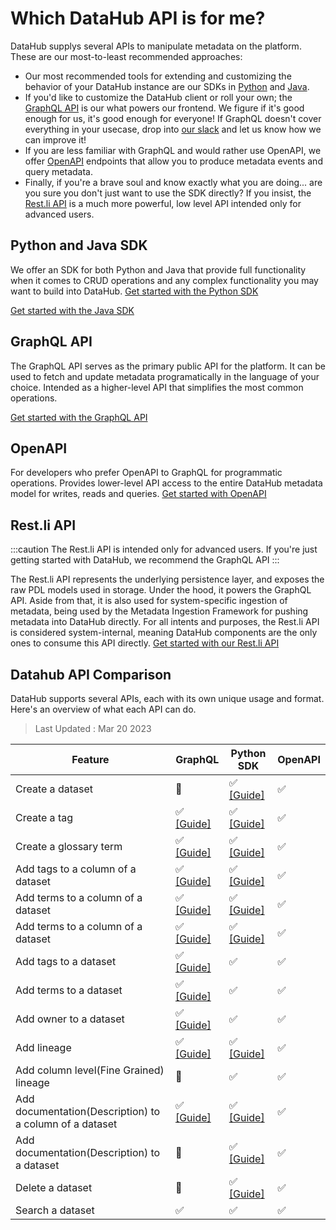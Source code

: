# Which DataHub API is for me?

DataHub supplys several APIs to manipulate metadata on the platform. These are our most-to-least recommended approaches:

- Our most recommended tools for extending and customizing the behavior of your DataHub instance are our SDKs in [Python](metadata-ingestion/as-a-library.md) and [Java](metadata-integration/java/as-a-library.md).
- If you'd like to customize the DataHub client or roll your own; the [GraphQL API](docs/api/graphql/getting-started.md) is our what powers our frontend. We figure if it's good enough for us, it's good enough for everyone! If GraphQL doesn't cover everything in your usecase, drop into [our slack](docs/slack.md) and let us know how we can improve it! 
- If you are less familiar with GraphQL and would rather use OpenAPI, we offer [OpenAPI](docs/api/openapi/openapi-usage-guide.md) endpoints that allow you to produce metadata events and query metadata.
- Finally, if you're a brave soul and know exactly what you are doing... are you sure you don't just want to use the SDK directly? If you insist, the [Rest.li API](docs/api/restli/restli-overview.md) is a much more powerful, low level API intended only for advanced users.

## Python and Java SDK

We offer an SDK for both Python and Java that provide full functionality when it comes to CRUD operations and any complex functionality you may want to build into DataHub.
<a
    className='button button--primary button--lg'
    href="/docs/metadata-ingestion/as-a-library">
Get started with the Python SDK
</a>

<a
    className='button button--primary button--lg'
    href="/docs/metadata-integration/java/as-a-library">
Get started with the Java SDK
</a>

## GraphQL API

The GraphQL API serves as the primary public API for the platform. It can be used to fetch and update metadata programatically in the language of your choice. Intended as a higher-level API that simplifies the most common operations.

<a
    className='button button--primary button--lg'
    href="/docs/api/graphql/getting-started">
Get started with the GraphQL API
</a>

## OpenAPI

For developers who prefer OpenAPI to GraphQL for programmatic operations. Provides lower-level API access to the entire DataHub metadata model for writes, reads and queries.
<a
    className='button button--primary button--lg'
    href="/docs/api/openapi/openapi-usage-guide">
Get started with OpenAPI
</a>

## Rest.li API

:::caution
The Rest.li API is intended only for advanced users. If you're just getting started with DataHub, we recommend the GraphQL API
:::

The Rest.li API represents the underlying persistence layer, and exposes the raw PDL models used in storage. Under the hood, it powers the GraphQL API. Aside from that, it is also used for system-specific ingestion of metadata, being used by the Metadata Ingestion Framework for pushing metadata into DataHub directly. For all intents and purposes, the Rest.li API is considered system-internal, meaning DataHub components are the only ones to consume this API directly.
<a
    className='button button--primary button--lg'
    href="/docs/api/restli/restli-overview">
Get started with our Rest.li API
</a>

## Datahub API Comparison
DataHub supports several APIs, each with its own unique usage and format. 
Here's an overview of what each API can do.


> Last Updated : Mar 20 2023

| Feature                                                 | GraphQL                                                         | Python SDK                                                     | OpenAPI |
|---------------------------------------------------------|-----------------------------------------------------------------|----------------------------------------------------------------|---------|
| Create a dataset                                        | 🚫                                                              | ✅ [[Guide]](/docs/api/tutorials/creating-datasets.md)          | ✅       |
| Create a tag                                            | ✅ [[Guide]](/docs/api/tutorials/creating-tags.md)               | ✅ [[Guide]](/docs/api/tutorials/creating-tags.md)              | ✅       |
| Create a glossary term                                  | ✅ [[Guide]](/docs/api/tutorials/creating-terms.md)              | ✅ [[Guide]](/docs/api/tutorials/creating-terms.md)             | ✅       |
| Add tags to a column of a dataset                       | ✅ [[Guide]](/docs/api/tutorials/adding-tags.md)                 | ✅ [[Guide]](/docs/api/tutorials/adding-tags.md)                | ✅       |
| Add terms to a column of a dataset                      | ✅ [[Guide]](/docs/api/tutorials/adding-terms.md)                | ✅ [[Guide]](/docs/api/tutorials/adding-terms.md)               | ✅       |
| Add terms to a column of a dataset                      | ✅ [[Guide]](/docs/api/tutorials/adding-ownerships.md)           | ✅ [[Guide]](/docs/api/tutorials/adding-ownerships.md)          | ✅       |
| Add tags to a dataset                                   | ✅ [[Guide]](/docs/api/tutorials/adding-tags.md)                 | ✅                                                              | ✅       |
| Add terms to a dataset                                  | ✅ [[Guide]](/docs/api/tutorials/adding-terms.md)                | ✅                                                              | ✅       |
| Add owner to a dataset                                  | ✅ [[Guide]](/docs/api/tutorials/adding-ownerships.md)           | ✅                                                              | ✅       |
| Add lineage                                             | ✅ [[Guide]](/docs/api/tutorials/adding-lineage.md)              | ✅ [[Guide]](/docs/api/tutorials/adding-lineage.md)             | ✅       |
| Add column level(Fine Grained) lineage                  | 🚫                                                              | ✅                                                              | ✅       |
| Add documentation(Description) to a column of a dataset | ✅ [[Guide]](/docs/api/tutorials/adding-column-description.md)   | ✅ [[Guide]](/docs/api/tutorials/adding-column-description.md)  | ✅       |
| Add documentation(Description) to a dataset             | 🚫                                                              | ✅ [[Guide]](/docs/api/tutorials/adding-dataset-description.md) | ✅       |
| Delete a dataset                                        | 🚫                                                              | ✅ [[Guide]](/docs/api/tutorials/deleting-entities-by-urn.md)     | ✅       |
| Search a dataset                                        | ✅                                                               | ✅                                                              | ✅       |
